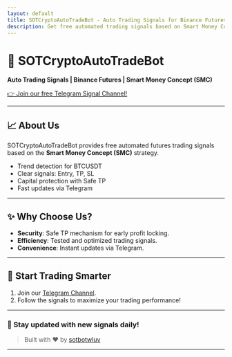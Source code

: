 ```yaml
---
layout: default
title: SOTCryptoAutoTradeBot - Auto Trading Signals for Binance Futures
description: Get free automated trading signals based on Smart Money Concept (SMC) for Binance Futures. Join our Telegram channel today!
---
```


# 🚀 SOTCryptoAutoTradeBot

**Auto Trading Signals | Binance Futures | Smart Money Concept (SMC)**

[👉 Join our free Telegram Signal Channel!](https://t.me/sotcforme)

---

## 📈 About Us

SOTCryptoAutoTradeBot provides free automated futures trading signals based on the **Smart Money Concept (SMC)** strategy.

- Trend detection for BTCUSDT
- Clear signals: Entry, TP, SL
- Capital protection with Safe TP
- Fast updates via Telegram

---

## ✨ Why Choose Us?

- **Security**: Safe TP mechanism for early profit locking.
- **Efficiency**: Tested and optimized trading signals.
- **Convenience**: Instant updates via Telegram.

---

## 🚀 Start Trading Smarter

1. Join our [Telegram Channel](https://t.me/sotcforme).
2. Follow the signals to maximize your trading performance!

---

### 📣 Stay updated with new signals daily!

> Built with ❤️ by [sotbotwluv](https://github.com/sotbotwluv)

---
